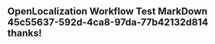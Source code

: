 <properties
ms.topic="hero-topic1"
ms.test1="hero-topic"
ms.test2="test"/>

## OpenLocalization Workflow Test MarkDown 45c55637-592d-4ca8-97da-77b42132d814 thanks!
